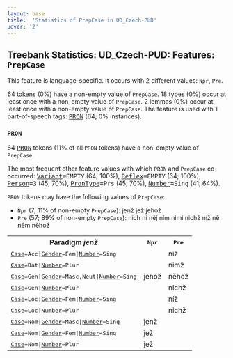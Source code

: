 ```yaml
---
layout: base
title:  'Statistics of PrepCase in UD_Czech-PUD'
udver: '2'
---
```


## Treebank Statistics: UD_Czech-PUD: Features: `PrepCase`

This feature is language-specific.
It occurs with 2 different values: `Npr`, `Pre`.

64 tokens (0%) have a non-empty value of `PrepCase`.
18 types (0%) occur at least once with a non-empty value of `PrepCase`.
2 lemmas (0%) occur at least once with a non-empty value of `PrepCase`.
The feature is used with 1 part-of-speech tags: <tt><a href="cs_pud-pos-PRON.html">PRON</a></tt> (64; 0% instances).

### `PRON`

64 <tt><a href="cs_pud-pos-PRON.html">PRON</a></tt> tokens (11% of all `PRON` tokens) have a non-empty value of `PrepCase`.

The most frequent other feature values with which `PRON` and `PrepCase` co-occurred: <tt><a href="cs_pud-feat-Variant.html">Variant</a></tt><tt>=EMPTY</tt> (64; 100%), <tt><a href="cs_pud-feat-Reflex.html">Reflex</a></tt><tt>=EMPTY</tt> (64; 100%), <tt><a href="cs_pud-feat-Person.html">Person</a></tt><tt>=3</tt> (45; 70%), <tt><a href="cs_pud-feat-PronType.html">PronType</a></tt><tt>=Prs</tt> (45; 70%), <tt><a href="cs_pud-feat-Number.html">Number</a></tt><tt>=Sing</tt> (41; 64%).

`PRON` tokens may have the following values of `PrepCase`:

* `Npr` (7; 11% of non-empty `PrepCase`): jenž jež jehož
* `Pre` (57; 89% of non-empty `PrepCase`): nich ní něj ním nimi nichž níž ně něm něhož

<table>
  <tr><th>Paradigm <i>jenž</i></th><th><tt>Npr</tt></th><th><tt>Pre</tt></th></tr>
  <tr><td><tt><tt><a href="cs_pud-feat-Case.html">Case</a></tt><tt>=Acc</tt>|<tt><a href="cs_pud-feat-Gender.html">Gender</a></tt><tt>=Fem</tt>|<tt><a href="cs_pud-feat-Number.html">Number</a></tt><tt>=Sing</tt></tt></td><td></td><td>niž</td></tr>
  <tr><td><tt><tt><a href="cs_pud-feat-Case.html">Case</a></tt><tt>=Dat</tt>|<tt><a href="cs_pud-feat-Number.html">Number</a></tt><tt>=Plur</tt></tt></td><td></td><td>nimž</td></tr>
  <tr><td><tt><tt><a href="cs_pud-feat-Case.html">Case</a></tt><tt>=Gen</tt>|<tt><a href="cs_pud-feat-Gender.html">Gender</a></tt><tt>=Masc,Neut</tt>|<tt><a href="cs_pud-feat-Number.html">Number</a></tt><tt>=Sing</tt></tt></td><td>jehož</td><td>něhož</td></tr>
  <tr><td><tt><tt><a href="cs_pud-feat-Case.html">Case</a></tt><tt>=Gen</tt>|<tt><a href="cs_pud-feat-Number.html">Number</a></tt><tt>=Plur</tt></tt></td><td></td><td>nichž</td></tr>
  <tr><td><tt><tt><a href="cs_pud-feat-Case.html">Case</a></tt><tt>=Loc</tt>|<tt><a href="cs_pud-feat-Gender.html">Gender</a></tt><tt>=Fem</tt>|<tt><a href="cs_pud-feat-Number.html">Number</a></tt><tt>=Sing</tt></tt></td><td></td><td>níž</td></tr>
  <tr><td><tt><tt><a href="cs_pud-feat-Case.html">Case</a></tt><tt>=Loc</tt>|<tt><a href="cs_pud-feat-Number.html">Number</a></tt><tt>=Plur</tt></tt></td><td></td><td>nichž</td></tr>
  <tr><td><tt><tt><a href="cs_pud-feat-Case.html">Case</a></tt><tt>=Nom</tt>|<tt><a href="cs_pud-feat-Gender.html">Gender</a></tt><tt>=Masc</tt>|<tt><a href="cs_pud-feat-Number.html">Number</a></tt><tt>=Sing</tt></tt></td><td>jenž</td><td></td></tr>
  <tr><td><tt><tt><a href="cs_pud-feat-Case.html">Case</a></tt><tt>=Nom</tt>|<tt><a href="cs_pud-feat-Gender.html">Gender</a></tt><tt>=Fem</tt>|<tt><a href="cs_pud-feat-Number.html">Number</a></tt><tt>=Sing</tt></tt></td><td>jež</td><td></td></tr>
  <tr><td><tt><tt><a href="cs_pud-feat-Case.html">Case</a></tt><tt>=Nom</tt>|<tt><a href="cs_pud-feat-Number.html">Number</a></tt><tt>=Plur</tt></tt></td><td>jež</td><td></td></tr>
</table>

